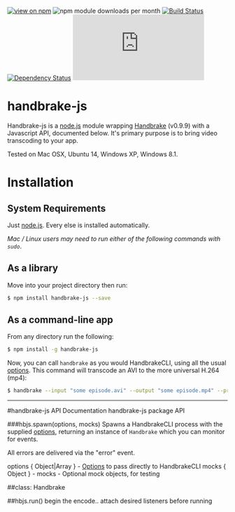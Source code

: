 [![view on npm](http://img.shields.io/npm/v/handbrake-js.svg)](https://www.npmjs.org/package/handbrake-js)
![npm module downloads per month](http://img.shields.io/npm/dm/handbrake-js.svg)
[![Build Status](https://travis-ci.org/75lb/handbrake-js.svg?branch=master)](https://travis-ci.org/75lb/handbrake-js)
[![Dependency Status](https://david-dm.org/75lb/handbrake-js.svg)](https://david-dm.org/75lb/handbrake-js)
![Analytics](https://ga-beacon.appspot.com/UA-27725889-6/handbrake-js/README.md?pixel)

handbrake-js
============
Handbrake-js is a [node.js](http://nodejs.org) module wrapping [Handbrake](http://handbrake.fr) (v0.9.9) with a Javascript API, documented below. It's primary purpose is to bring video transcoding to your app.

Tested on Mac OSX, Ubuntu 14, Windows XP, Windows 8.1.

Installation
============
System Requirements
-------------------
Just [node.js](http://nodejs.org). Every else is installed automatically.

*Mac / Linux users may need to run either of the following commands with `sudo`*.

As a library 
------------
Move into your project directory then run: 
```sh
$ npm install handbrake-js --save
```

As a command-line app
---------------------
From any directory run the following:
```sh
$ npm install -g handbrake-js
```

Now, you can call `handbrake` as you would HandbrakeCLI, using all the usual [options](https://trac.handbrake.fr/wiki/CLIGuide). This command will transcode an AVI to the more universal H.264 (mp4):
```sh
$ handbrake --input "some episode.avi" --output "some episode.mp4" --preset Normal
```

- - - - - - - - - - - - - - - - - - - - - - - - - - - - - - - - - - - - - - - - - - - - - - - - - 


#handbrake-js API Documentation
handbrake-js package API



###hbjs.spawn(options, mocks)
Spawns a HandbrakeCLI process with the supplied [options](https://trac.handbrake.fr/wiki/CLIGuide), returning an instance of `Handbrake` which you can monitor for events.

All errors are delivered via the "error" event.

options { Object|Array } - [Options](https://trac.handbrake.fr/wiki/CLIGuide) to pass directly to HandbrakeCLI
mocks { Object } - mocks - Optional mock objects, for testing




##class: Handbrake

##hbjs.run()
begin the encode.. attach desired listeners before running


